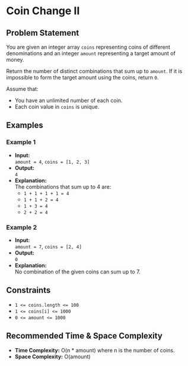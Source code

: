 # Coin Change II

## Problem Statement

You are given an integer array `coins` representing coins of different denominations and an integer `amount` representing a target amount of money.

Return the number of distinct combinations that sum up to `amount`. If it is impossible to form the target amount using the coins, return `0`.

Assume that:
- You have an unlimited number of each coin.
- Each coin value in `coins` is unique.

## Examples

### Example 1
- **Input:**  
  `amount = 4`, `coins = [1, 2, 3]`
- **Output:**  
  `4`
- **Explanation:**  
  The combinations that sum up to 4 are:
  - `1 + 1 + 1 + 1 = 4`
  - `1 + 1 + 2 = 4`
  - `1 + 3 = 4`
  - `2 + 2 = 4`

### Example 2
- **Input:**  
  `amount = 7`, `coins = [2, 4]`
- **Output:**  
  `0`
- **Explanation:**  
  No combination of the given coins can sum up to 7.

## Constraints

- `1 <= coins.length <= 100`
- `1 <= coins[i] <= 1000`
- `0 <= amount <= 1000`

## Recommended Time & Space Complexity

- **Time Complexity:** O(n * amount) where n is the number of coins.
- **Space Complexity:** O(amount)

